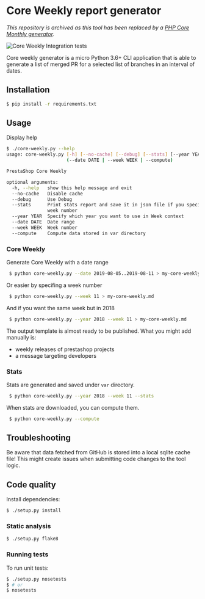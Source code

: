 # Core Weekly report generator

_This repository is archived as this tool has been replaced by a [PHP Core Monthly generator](https://github.com/PrestaShop/presthubot/blob/master/src/App/Command/GitHubMonthlyReportCommand.php)._

![Core Weekly Integration tests](https://github.com/prestashop/core-weekly-generator/workflows/Core%20Weekly%20Integration%20tests/badge.svg)

Core weekly generator is a micro Python 3.6+ CLI application that is able to generate a list of merged PR
for a selected list of branches in an interval of dates.

## Installation

```bash
$ pip install -r requirements.txt
```

## Usage

Display help

```bash
$ ./core-weekly.py --help
usage: core-weekly.py [-h] [--no-cache] [--debug] [--stats] [--year YEAR]
                      (--date DATE | --week WEEK | --compute)

PrestaShop Core Weekly

optional arguments:
  -h, --help   show this help message and exit
  --no-cache   Disable cache
  --debug      Use Debug
  --stats      Print stats report and save it in json file if you specify a
               week number
  --year YEAR  Specify which year you want to use in Week context
  --date DATE  Date range
  --week WEEK  Week number
  --compute    Compute data stored in var directory
```

### Core Weekly

Generate Core Weekly with a date range

```bash
 $ python core-weekly.py --date 2019-08-05..2019-08-11 > my-core-weekly.md
 ```

Or easier by specifing a week number

```bash
 $ python core-weekly.py --week 11 > my-core-weekly.md
 ```

 And if you want the same week but in 2018

```bash
 $ python core-weekly.py --year 2018 --week 11 > my-core-weekly.md
 ```

The output template is almost ready to be published. What you might add manually is:
- weekly releases of prestashop projects
- a message targeting developers

### Stats

Stats are generated and saved under `var` directory.

```bash
 $ python core-weekly.py --year 2018 --week 11 --stats
 ```

When stats are downloaded, you can compute them.

```bash
 $ python core-weekly.py --compute
 ```

## Troubleshooting

Be aware that data fetched from GitHub is stored into a local sqlite cache file! This might create issues when submitting code changes to the tool logic.

## Code quality

Install dependencies:

```bash
$ ./setup.py install
```

### Static analysis

```bash
$ ./setup.py flake8
```

### Running tests

To run unit tests:

```bash
$ ./setup.py nosetests
$ # or
$ nosetests
```
